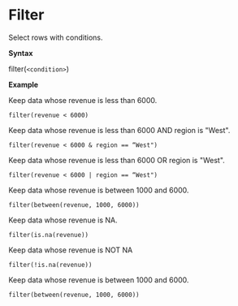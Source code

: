 # Filter

Select rows with conditions.

**Syntax**  

filter(```<condition>```)

**Example**  

Keep data whose revenue is less than 6000.

```
filter(revenue < 6000)  
```

Keep data whose revenue is less than 6000 AND region is "West".

```
filter(revenue < 6000 & region == “West")  
```

Keep data whose revenue is less than 6000 OR region is "West".

```
filter(revenue < 6000 | region == “West")  
```

Keep data whose revenue is between 1000 and 6000.

```
filter(between(revenue, 1000, 6000))  
```

Keep data whose revenue is NA.

```
filter(is.na(revenue))  
```


Keep data whose revenue is NOT NA

```
filter(!is.na(revenue))  
```

Keep data whose revenue is between 1000 and 6000.

```
filter(between(revenue, 1000, 6000))  
```

